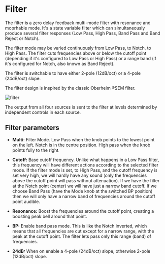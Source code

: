# Filter

The filter is a zero delay feedback multi-mode filter with resonance and moprhable mode. It's a state variable filter which can simultaneously produce several filter responses (Low Pass, High Pass, Band Pass and Band Reject or Notch).

The filter mode may be varied continuously from Low Pass, to Notch, to High Pass. The filter cuts frequencies above or below the cutoff point (depending if it's configured to Low Pass or High Pass) or a range band (if it's configured for Notch, also known as Band Reject).

The filter is switchable to have either 2-pole (12dB/oct) or a 4-pole (24dB/oct) slope.

The filter design is inspired by the classic Oberheim ®SEM filter.

![filter](/images/filter.png)

The output from all four sources is sent to the filter at levels determined by independent controls in each source.

## Filter parameters

* **Multi:** Filter Mode. Low Pass when the knob points to the lowest point on the left. Notch is in the centre position. High pass when the knob points fully to the right.

* **Cutoff:** Base cutoff frequency. Unlike what happens in a Low Pass filter, this frequency will have different actions according to the selected filter mode. If the filter mode is set, to High Pass, and the cutoff frequency is set very high, we will hardly have any sound (only the frequencies above the cutoff point will pass without attenuation). If we have the filter at the Notch point (center) we will have just a narrow band cutoff. If we choose Band Pass (have the Mode knob at the switched BP position) then we will only have a narrow band of frequencies around the cutoff point audible.

* **Resonance:** Boost the frequencies around the cutoff point, creating a boosting peak bell around that point.

* **BP:** Enable band pass mode. This is like the Notch inverted, which means that all frequencies are cut except for a narrow range, with the peak at the cutoff point. The filter lets pass only this range (band) of frequencies.

* **24dB:** When on enable a 4-pole (24dB/oct) slope, otherwise 2-pole (12dB/oct) slope.
